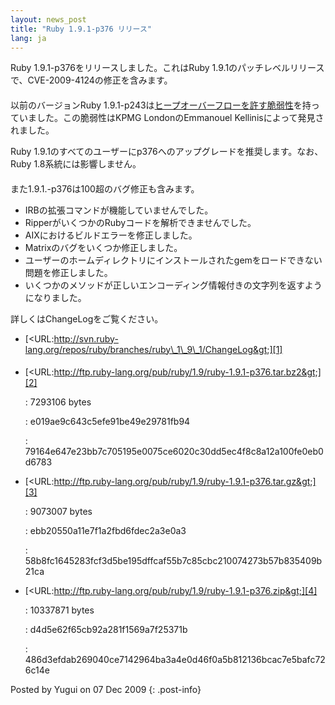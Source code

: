 ```yaml
---
layout: news_post
title: "Ruby 1.9.1-p376 リリース"
lang: ja
---
```


Ruby 1.9.1-p376をリリースしました。これはRuby
1.9.1のパッチレベルリリースで、CVE-2009-4124の修正を含みます。

#### 

以前のバージョンRuby
1.9.1-p243は[ヒープオーバーフローを許す脆弱性](/ja/news/2009/12/07/string/)を持っていました。この脆弱性はKPMG
LondonのEmmanouel Kellinisによって発見されました。

Ruby 1.9.1のすべてのユーザーにp376へのアップグレードを推奨します。なお、Ruby 1.8系統には影響しません。

#### 

また1.9.1.-p376は100超のバグ修正も含みます。

* IRBの拡張コマンドが機能していませんでした。
* RipperがいくつかのRubyコードを解析できませんでした。
* AIXにおけるビルドエラーを修正しました。
* Matrixのバグをいくつか修正しました。
* ユーザーのホームディレクトリにインストールされたgemをロードできない問題を修正しました。
* いくつかのメソッドが正しいエンコーディング情報付きの文字列を返すようになりました。

詳しくはChangeLogをご覧ください。

* [&lt;URL:http://svn.ruby-lang.org/repos/ruby/branches/ruby\_1\_9\_1/ChangeLog&gt;][1]

#### 

* [&lt;URL:http://ftp.ruby-lang.org/pub/ruby/1.9/ruby-1.9.1-p376.tar.bz2&gt;][2]
  
  : 7293106 bytes
  
  
  : e019ae9c643c5efe91be49e29781fb94
  
  
  : 79164e647e23bb7c705195e0075ce6020c30dd5ec4f8c8a12a100fe0eb0d6783

* [&lt;URL:http://ftp.ruby-lang.org/pub/ruby/1.9/ruby-1.9.1-p376.tar.gz&gt;][3]
  
  : 9073007 bytes
  
  
  : ebb20550a11e7f1a2fbd6fdec2a3e0a3
  
  
  : 58b8fc1645283fcf3d5be195dffcaf55b7c85cbc210074273b57b835409b21ca

* [&lt;URL:http://ftp.ruby-lang.org/pub/ruby/1.9/ruby-1.9.1-p376.zip&gt;][4]
  
  : 10337871 bytes
  
  
  : d4d5e62f65cb92a281f1569a7f25371b
  
  
  : 486d3efdab269040ce7142964ba3a4e0d46f0a5b812136bcac7e5bafc726c14e

Posted by Yugui on 07 Dec 2009
{: .post-info}



[1]: http://svn.ruby-lang.org/repos/ruby/branches/ruby_1_9_1/ChangeLog 
[2]: http://ftp.ruby-lang.org/pub/ruby/1.9/ruby-1.9.1-p376.tar.bz2 
[3]: http://ftp.ruby-lang.org/pub/ruby/1.9/ruby-1.9.1-p376.tar.gz 
[4]: http://ftp.ruby-lang.org/pub/ruby/1.9/ruby-1.9.1-p376.zip 
